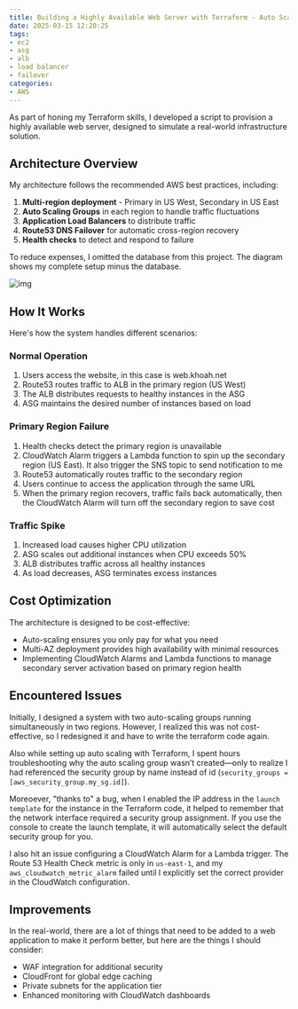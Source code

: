 ```yaml
---
title: Building a Highly Available Web Server with Terraform - Auto Scaling, Load Balancing, and Cross-Region Failover
date: 2025-03-15 12:20:25
tags:
- ec2
- asg
- alb
- load balancer
- failover
categories:
- AWS
---
```


As part of honing my Terraform skills, I developed a script to provision a highly available web server, designed to simulate a real-world infrastructure solution.

## Architecture Overview

My architecture follows the recommended AWS best practices, including:
1. **Multi-region deployment** - Primary in US West, Secondary in US East
2. **Auto Scaling Groups** in each region to handle traffic fluctuations
3. **Application Load Balancers** to distribute traffic
4. **Route53 DNS Failover** for automatic cross-region recovery
5. **Health checks** to detect and respond to failure

To reduce expenses, I omitted the database from this project. The diagram shows my complete setup minus the database.

![img](https://s3.us-east-1.amazonaws.com/blog.khoah.net/media/load-balancing/diagram.png)

## How It Works

Here's how the system handles different scenarios:
### Normal Operation

1. Users access the website, in this case is web.khoah.net
2. Route53 routes traffic to ALB in the primary region (US West)
3. The ALB distributes requests to healthy instances in the ASG
4. ASG maintains the desired number of instances based on load

### Primary Region Failure

1. Health checks detect the primary region is unavailable
2. CloudWatch Alarm triggers a Lambda function to spin up the secondary region (US East). It also trigger the SNS topic to send notification to me
3. Route53 automatically routes traffic to the secondary region
4. Users continue to access the application through the same URL
5. When the primary region recovers, traffic fails back automatically, then the CloudWatch Alarm will turn off the secondary region to save cost

### Traffic Spike

1. Increased load causes higher CPU utilization
2. ASG scales out additional instances when CPU exceeds 50%
3. ALB distributes traffic across all healthy instances
4. As load decreases, ASG terminates excess instances

## Cost Optimization

The architecture is designed to be cost-effective:
- Auto-scaling ensures you only pay for what you need
- Multi-AZ deployment provides high availability with minimal resources
- Implementing CloudWatch Alarms and Lambda functions to manage secondary server activation based on primary region health

## Encountered Issues

Initially, I designed a system with two auto-scaling groups running simultaneously in two regions. However, I realized this was not cost-effective, so I redesigned it and have to write the terraform code again.

Also while setting up auto scaling with Terraform, I spent hours troubleshooting why the auto scaling group wasn’t created—only to realize I had referenced the security group by name instead of id (`security_groups = [aws_security_group.my_sg.id]`).

Moreoever, "thanks to" a bug, when I enabled the IP address in the `launch template` for the instance in the Terraform code, it helped to remember that the network interface required a security group assignment. If you use the console to create the launch template, it will automatically select the default security group for you.

I also hit an issue configuring a CloudWatch Alarm for a Lambda trigger. The Route 53 Health Check metric is only in `us-east-1`, and my `aws_cloudwatch_metric_alarm` failed until I explicitly set the correct provider in the CloudWatch configuration.

## Improvements
In the real-world, there are a lot of things that need to be added to a web application to make it perform better, but here are the things I should consider:
- WAF integration for additional security
- CloudFront for global edge caching
- Private subnets for the application tier
- Enhanced monitoring with CloudWatch dashboards

